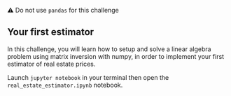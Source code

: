 :warning: Do not use `pandas` for this challenge

## Your first estimator

In this challenge, you will learn how to setup and solve a linear algebra problem using matrix inversion with numpy, in order to implement your first estimator of real estate prices.

Launch `jupyter notebook` in your terminal then open the `real_estate_estimator.ipynb` notebook.
